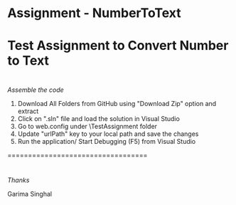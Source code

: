 # Assignment - NumberToText
Test Assignment to Convert Number to Text
===========================================

#
*Assemble the code*
1. Download All Folders from GitHub using "Download Zip" option and extract
2. Click on ".sln" file and load the solution in Visual Studio
3. Go to web.config under \TestAssignment folder
4. Update "urlPath" key to your local path and save the changes
5. Run the application/ Start Debugging (F5) from Visual Studio 
 
 ==================================
#
*Thanks*

Garima Singhal


